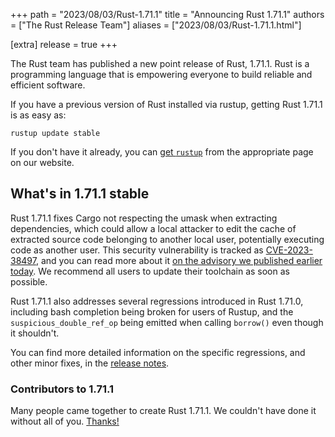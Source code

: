 +++
path = "2023/08/03/Rust-1.71.1"
title = "Announcing Rust 1.71.1"
authors = ["The Rust Release Team"]
aliases = ["2023/08/03/Rust-1.71.1.html"]

[extra]
release = true
+++

The Rust team has published a new point release of Rust, 1.71.1. Rust is a
programming language that is empowering everyone to build reliable and
efficient software.

If you have a previous version of Rust installed via rustup, getting Rust
1.71.1 is as easy as:

```
rustup update stable
```

If you don't have it already, you can [get `rustup`][rustup] from the
appropriate page on our website.

[rustup]: https://www.rust-lang.org/install.html

## What's in 1.71.1 stable

Rust 1.71.1 fixes Cargo not respecting the umask when extracting dependencies,
which could allow a local attacker to edit the cache of extracted source code
belonging to another local user, potentially executing code as another user.
This security vulnerability is tracked as [CVE-2023-38497], and you can read
more about it [on the advisory we published earlier today][advisory]. We
recommend all users to update their toolchain as soon as possible.

Rust 1.71.1 also addresses several regressions introduced in Rust 1.71.0,
including bash completion being broken for users of Rustup, and the
`suspicious_double_ref_op` being emitted when calling `borrow()` even though it
shouldn't.

You can find more detailed information on the specific regressions, and other
minor fixes, in the [release notes].

[CVE-2023-38497]: https://www.cve.org/CVERecord?id=CVE-2023-38497
[advisory]: https://blog.rust-lang.org/2023/08/03/cve-2023-38497.html
[release notes]: https://github.com/rust-lang/rust/blob/stable/RELEASES.md#version-1711-2023-08-03

### Contributors to 1.71.1

Many people came together to create Rust 1.71.1. We couldn't have done it
without all of you. [Thanks!](https://thanks.rust-lang.org/rust/1.71.1/)
